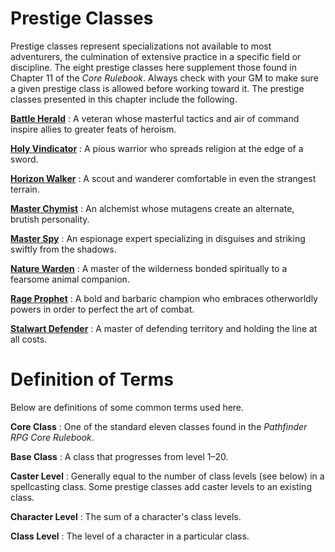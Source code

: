 # Prestige Classes 

Prestige classes represent specializations not available to most adventurers, the culmination of extensive practice in a specific field or discipline. The eight prestige classes here supplement those found in Chapter 11 of the _Core Rulebook_. Always check with your GM to make sure a given prestige class is allowed before working toward it. The prestige classes presented in this chapter include the following.

**[Battle Herald](prestigeClasses/battleHerald.html)** : A veteran whose masterful tactics and air of command inspire allies to greater feats of heroism.

**[Holy Vindicator](prestigeClasses/holyVindicator.html)** : A pious warrior who spreads religion at the edge of a sword.

**[Horizon Walker](prestigeClasses/horizonWalker.html)** : A scout and wanderer comfortable in even the strangest terrain.

**[Master Chymist](prestigeClasses/masterChymist.html)** : An alchemist whose mutagens create an alternate, brutish personality.

**[Master Spy](prestigeClasses/masterSpy.html)** : An espionage expert specializing in disguises and striking swiftly from the shadows.

**[Nature Warden](prestigeClasses/natureWarden.html)** : A master of the wilderness bonded spiritually to a fearsome animal companion.

**[Rage Prophet](prestigeClasses/rageProphet.html)** : A bold and barbaric champion who embraces otherworldly powers in order to perfect the art of combat.

**[Stalwart Defender](prestigeClasses/stalwartDefender.html)** : A master of defending territory and holding the line at all costs.

# Definition of Terms

Below are definitions of some common terms used here.

**Core Class** : One of the standard eleven classes found in the _Pathfinder RPG Core Rulebook_.

**Base Class** : A class that progresses from level 1–20.

**Caster Level** : Generally equal to the number of class levels (see below) in a spellcasting class. Some prestige classes add caster levels to an existing class.

**Character Level** : The sum of a character's class levels.

**Class Level** : The level of a character in a particular class.

